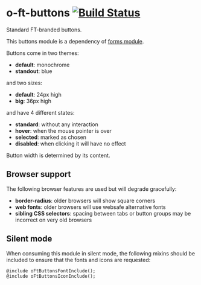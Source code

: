 o-ft-buttons [![Build Status](https://travis-ci.org/Financial-Times/o-ft-buttons.png?branch=master)](https://travis-ci.org/Financial-Times/o-ft-buttons)
============

Standard FT-branded buttons.

This buttons module is a dependency of [forms module](https://github.com/Financial-Times/o-ft-forms).

Buttons come in two themes:

* __default__: monochrome
* __standout__: blue

and two sizes:

* __default__: 24px high
* __big__: 36px high

and have 4 different states:

* __standard__: without any interaction
* __hover__: when the mouse pointer is over 
* __selected__: marked as chosen
* __disabled__: when clicking it will have no effect

Button width is determined by its content.

## Browser support

The following browser features are used but will degrade gracefully:

* __border-radius__: older browsers will show square corners
* __web fonts__: older browsers will use websafe alternative fonts
* __sibling CSS selectors__: spacing between tabs or button groups may be incorrect on very old browsers

## Silent mode

When consuming this module in silent mode, the following mixins should be included to ensure that the fonts and icons are requested:

    @include oFtButtonsFontInclude();
    @include oFtButtonsIconInclude();